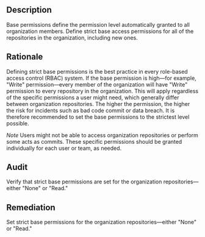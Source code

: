## Description

Base permissions define the permission level automatically granted to all organization members. Define strict base access permissions for all of the repositories in the organization, including new ones.

## Rationale

Defining strict base permissions is the best practice in every role-based access control (RBAC) system. If the base permission is high—for example, "Write" permission—every member of the organization will have "Write" permission to every repository in the organization. This will apply regardless of the specific permissions a user might need, which generally differ between organization repositories. The higher the permission, the higher the risk for incidents such as bad code commit or data breach. It is therefore recommended to set the base permissions to the strictest level possible.

*Note* Users might not be able to access organization repositories or perform some acts as commits. These specific permissions should be granted individually for each user or team, as needed.

## Audit

Verify that strict base permissions are set for the organization repositories—either "None"
or "Read."

## Remediation

Set strict base permissions for the organization repositories—either "None" or "Read."
